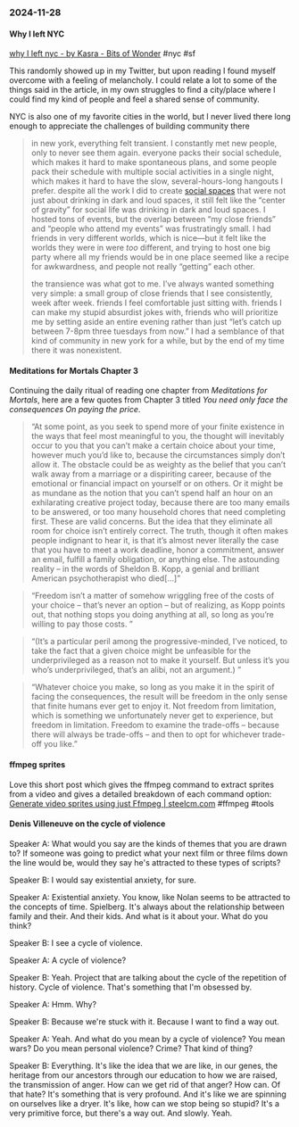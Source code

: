 ### 2024-11-28
#### Why I left NYC
[why I left nyc - by Kasra - Bits of Wonder](https://www.bitsofwonder.co/p/why-i-left-nyc) #nyc #sf

This randomly showed up in my Twitter, but upon reading I found myself overcome with a feeling of melancholy. I could relate a lot to some of the things said in the article, in my own struggles to find a city/place where I could find my kind of people and feel a shared sense of community.

NYC is also one of my favorite cities in the world, but I never lived there long enough to appreciate the challenges of building community there

> in new york, everything felt transient. I constantly met new people, only to never see them again. everyone packs their social schedule, which makes it hard to make spontaneous plans, and some people pack their schedule with multiple social activities in a single night, which makes it hard to have the slow, several-hours-long hangouts I prefer. despite all the work I did to create [social spaces](https://www.instagram.com/midnightcafe.nyc/) that were not just about drinking in dark and loud spaces, it still felt like the “center of gravity” for social life was drinking in dark and loud spaces. I hosted tons of events, but the overlap between “my close friends” and “people who attend my events” was frustratingly small. I had friends in very different worlds, which is nice—but it felt like the worlds they were in were _too_ different, and trying to host one big party where all my friends would be in one place seemed like a recipe for awkwardness, and people not really “getting” each other.
> 
> the transience was what got to me. I’ve always wanted something very simple: a small group of close friends that I see consistently, week after week. friends I feel comfortable just sitting with. friends I can make my stupid absurdist jokes with, friends who will prioritize me by setting aside an entire evening rather than just “let’s catch up between 7-8pm three tuesdays from now.” I had a semblance of that kind of community in new york for a while, but by the end of my time there it was nonexistent.

#### Meditations for Mortals Chapter 3
Continuing the daily ritual of reading one chapter from _Meditations for Mortals_, here are a few quotes from Chapter 3 titled _You need only face the consequences
On paying the price_.

> “At some point, as you seek to spend more of your finite existence in the ways that feel most meaningful to you, the thought will inevitably occur to you that you can’t make a certain choice about your time, however much you’d like to, because the circumstances simply don’t allow it. The obstacle could be as weighty as the belief that you can’t walk away from a marriage or a dispiriting career, because of the emotional or financial impact on yourself or on others. Or it might be as mundane as the notion that you can’t spend half an hour on an exhilarating creative project today, because there are too many emails to be answered, or too many household chores that need completing first. These are valid concerns. But the idea that they eliminate all room for choice isn’t entirely correct. The truth, though it often makes people indignant to hear it, is that it’s almost never literally the case that you have to meet a work deadline, honor a commitment, answer an email, fulfill a family obligation, or anything else. The astounding reality – in the words of Sheldon B. Kopp, a genial and brilliant American psychotherapist who died[…]”

> “Freedom isn’t a matter of somehow wriggling free of the costs of your choice – that’s never an option – but of realizing, as Kopp points out, that nothing stops you doing anything at all, so long as you’re willing to pay those costs. ”

> “(It’s a particular peril among the progressive-minded, I’ve noticed, to take the fact that a given choice might be unfeasible for the underprivileged as a reason not to make it yourself. But unless it’s you who’s underprivileged, that’s an alibi, not an argument.) ”

> “Whatever choice you make, so long as you make it in the spirit of facing the consequences, the result will be freedom in the only sense that finite humans ever get to enjoy it. Not freedom from limitation, which is something we unfortunately never get to experience, but freedom in limitation. Freedom to examine the trade-offs – because there will always be trade-offs – and then to opt for whichever trade-off you like.”

#### ffmpeg sprites
Love this short post which gives the ffmpeg command to extract sprites from a video and gives a detailed breakdown of each command option: [Generate video sprites using just Ffmpeg | steelcm.com](https://steelcm.com/blog/generating-video-sprites-using-ffmpeg/) #ffmpeg #tools

#### Denis Villeneuve on the cycle of violence

Speaker A: What would you say are the kinds of themes that you are drawn to? If someone was going to predict what your next film or three films down the line would be, would they say he's attracted to these types of scripts?

Speaker B: I would say existential anxiety, for sure.

Speaker A: Existential anxiety. You know, like Nolan seems to be attracted to the concepts of time. Spielberg. It's always about the relationship between family and their. And their kids. And what is it about your. What do you think?

Speaker B: I see a cycle of violence.

Speaker A: A cycle of violence?

Speaker B: Yeah. Project that are talking about the cycle of the repetition of history. Cycle of violence. That's something that I'm obsessed by.

Speaker A: Hmm. Why?

Speaker B: Because we're stuck with it. Because I want to find a way out.

Speaker A: Yeah. And what do you mean by a cycle of violence? You mean wars? Do you mean personal violence? Crime? That kind of thing?

Speaker B: Everything. It's like the idea that we are like, in our genes, the heritage from our ancestors through our education to how we are raised, the transmission of anger. How can we get rid of that anger? How can. Of that hate? It's something that is very profound. And it's like we are spinning on ourselves like a dryer. It's like, how can we stop being so stupid? It's a very primitive force, but there's a way out. And slowly. Yeah.

